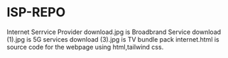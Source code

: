 # ISP-REPO
Internet Serrvice Provider
download.jpg is Broadbrand Service
download (1).jpg is 5G services
download (3).jpg is TV bundle pack
internet.html is source code for the webpage using html,tailwind css.
